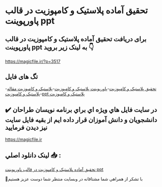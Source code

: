 # تحقیق آماده پلاستیک و کامپوزیت در قالب پاورپوینت ppt

## برای دریافت تحقیق آماده پلاستیک و کامپوزیت در قالب پاورپوینت ppt به لینک زیر بروید 👇

https://magicfile.ir/?p=3517

## تگ های فایل

-[تحقیق پلاستیک و کامپوزیت](https://magicfile.ir/product/%d8%aa%d8%ad%d9%82%db%8c%d9%82-%d8%a2%d9%85%d8%a7%d8%af%d9%87-%d9%be%d9%84%d8%a7%d8%b3%d8%aa%db%8c%da%a9-%d9%88-%da%a9%d8%a7%d9%85%d9%be%d9%88%d8%b2%db%8c%d8%aa-%d8%af%d8%b1-%d9%be%d8%a7%d9%88%d8%b1%d9%be%d9%88%db%8c%d9%86%d8%aa/)-[پاورپوینت پلاستیک و کامپوزیت](https://magicfile.ir/product/%d8%aa%d8%ad%d9%82%db%8c%d9%82-%d8%a2%d9%85%d8%a7%d8%af%d9%87-%d9%be%d9%84%d8%a7%d8%b3%d8%aa%db%8c%da%a9-%d9%88-%da%a9%d8%a7%d9%85%d9%be%d9%88%d8%b2%db%8c%d8%aa-%d8%af%d8%b1-%d9%be%d8%a7%d9%88%d8%b1%d9%be%d9%88%db%8c%d9%86%d8%aa/)-[پلاستیک و کامپوزیت مقاله پلاستیک و کامپوزیت](https://magicfile.ir/product/%d8%aa%d8%ad%d9%82%db%8c%d9%82-%d8%a2%d9%85%d8%a7%d8%af%d9%87-%d9%be%d9%84%d8%a7%d8%b3%d8%aa%db%8c%da%a9-%d9%88-%da%a9%d8%a7%d9%85%d9%be%d9%88%d8%b2%db%8c%d8%aa-%d8%af%d8%b1-%d9%be%d8%a7%d9%88%d8%b1%d9%be%d9%88%db%8c%d9%86%d8%aa/)-[ppt پلاستیک و کامپوزیت](https://magicfile.ir/product/%d8%aa%d8%ad%d9%82%db%8c%d9%82-%d8%a2%d9%85%d8%a7%d8%af%d9%87-%d9%be%d9%84%d8%a7%d8%b3%d8%aa%db%8c%da%a9-%d9%88-%da%a9%d8%a7%d9%85%d9%be%d9%88%d8%b2%db%8c%d8%aa-%d8%af%d8%b1-%d9%be%d8%a7%d9%88%d8%b1%d9%be%d9%88%db%8c%d9%86%d8%aa/)

## ✔️ در سايت فايل هاي ويژه اي براي برنامه نويسان طراحان دانشجويان و دانش آموزان قرار داده ايم از بقيه فايل سايت نيز ديدن فرماييد

https://magicfile.ir


## لينک دانلود اصلي 📥 :

[تحقیق آماده پلاستیک و کامپوزیت در قالب پاورپوینت ppt](https://magicfile.ir/product/%d8%aa%d8%ad%d9%82%db%8c%d9%82-%d8%a2%d9%85%d8%a7%d8%af%d9%87-%d9%be%d9%84%d8%a7%d8%b3%d8%aa%db%8c%da%a9-%d9%88-%da%a9%d8%a7%d9%85%d9%be%d9%88%d8%b2%db%8c%d8%aa-%d8%af%d8%b1-%d9%be%d8%a7%d9%88%d8%b1%d9%be%d9%88%db%8c%d9%86%d8%aa/) 


🙏با تشکر از همراهي شما مشتاقانه در وبسایت منتظر شما دوست عزیز هستیم

